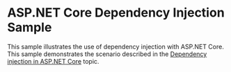 # ASP.NET Core Dependency Injection Sample

This sample illustrates the use of dependency injection with ASP.NET Core. This sample demonstrates the scenario described in the [Dependency injection in ASP.NET Core](https://docs.microsoft.com/aspnet/core/fundamentals/dependency-injection) topic.
